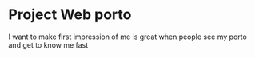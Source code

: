 # Project Web porto

I want to make first impression of me is great when people see my porto and get to know me fast